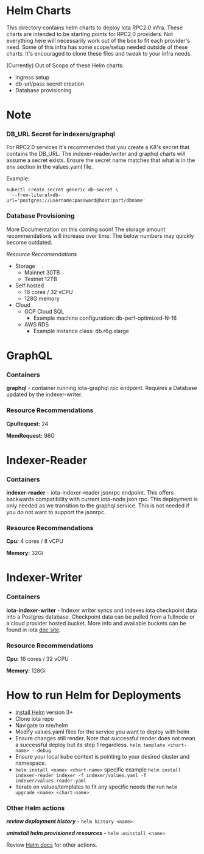 # Helm Charts

This directory contains helm charts to deploy Iota RPC2.0 infra. These charts are intended to be starting points for RPC2.0 providers. Not everything here will necessarily work out of the box to fit each provider's need. Some of this infra has some scope/setup needed outside of these charts. It's encouraged to clone these files and tweak to your infra needs.

(Currently) Out of Scope of these Helm charts:

- ingress setup
- db-url/pass secret creation
- Database provisioning

# Note

### DB_URL Secret for indexers/graphql

For RPC2.0 services it's recommended that you create a K8's secret that contains the DB_URL. The indexer-reader/writer and graphql charts will assume a secret exists. Ensure the secret name matches that what is in the env section in the values.yaml file.

Example:

```
kubectl create secret generic db-secret \
  --from-literal=db-url='postgres://username:password@host:port/dbname'
```

### Database Provisioning

More Documentation on this coming soon! The storage amount recommendations will increase over time. The below numbers may quickly become outdated.

_Resource Reccomendations_

- Storage
  - Mainnet 30TB
  - Testnet 12TB
- Self hosted
  - 16 cores / 32 vCPU
  - 128G memory
- Cloud
  - GCP Cloud SQL
    - Example machine configuration: db-perf-optimized-N-16
  - AWS RDS
    - Example instance class: db.r6g.xlarge

# GraphQL

### Containers

**graphql** - container running iota-graphql rpc endpoint. Requires a Database updated by the indexer-writer.

### Resource Recommendations

**CpuRequest:** 24

**MemRequest:** 96G

# Indexer-Reader

### Containers

**indexer-reader** - iota-indexer-reader jsonrpc endpoint. This offers backwards compatibility with current iota-node json rpc. This deployment is only needed as we transition to the graphql service. This is not needed if you do not want to support the jsonrpc.

### Resource Recommendations

**Cpu:** 4 cores / 8 vCPU

**Memory:** 32Gi

# Indexer-Writer

### Containers

**iota-indexer-writer** - Indexer writer syncs and indexes iota checkpoint data into a Postgres database. Checkpoint data can be pulled from a fullnode or a cloud provider hosted bucket. More info and available buckets can be found in iota [doc site](https://wiki:zsijvJgGyfCk4Eo@docs.iota.org/guides/developer/advanced/custom-indexer#remote-reader).

### Resource Recommendations

**Cpu:** 16 cores / 32 vCPU

**Memory:** 128Gi

# How to run Helm for Deployments

- [Install Helm](https://helm.sh/docs/intro/install/) version 3+
- Clone iota repo
- Navigate to nre/helm
- Modify values.yaml files for the service you want to deploy with helm
- Ensure changes still render. Note that successful render does not mean a successful deploy but its step 1 regardless. `helm template <chart-name> --debug`
- Ensure your local kube context is pointing to your desired cluster and namespace.
- `helm install <name> <chart-name>` specific example `helm install indexer-reader indexer -f indexer/values.yaml -f indexer/values.reader.yaml`
- Iterate on values/templates to fit any specific needs the run `helm upgrade <name> <chart-name>`

### Other Helm actions

_**review deployment history**_ - `helm history <name>`

_**uninstall helm provisioned resources**_ - `helm uninstall <name>`

Review [Helm docs](https://helm.sh/docs/) for other actions.
